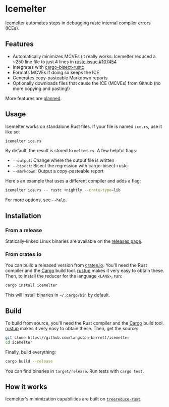 # Icemelter

Icemelter automates steps in debugging rustc internal compiler errors (ICEs).

## Features

- Automatically minimizes MCVEs (it really works: Icemelter reduced a ~250
  line file to just 4 lines in [rustc issue #107454][#107454]
- Integrates with [cargo-bisect-rustc][cargo-bisect-rustc]
- Formats MCVEs if doing so keeps the ICE
- Generates copy-pasteable Markdown reports
- Optionally downloads files that cause the ICE (MCVEs) from Github (no more
  copying and pasting!)

More features are [planned][issues].

[#107454]: https://github.com/rust-lang/rust/issues/107454
[cargo-bisect-rustc]: https://github.com/rust-lang/cargo-bisect-rustc
[issues]: https://github.com/langston-barrett/icemelter/issues

## Usage

Icemelter works on standalone Rust files. If your file is named `ice.rs`, use
it like so:

```sh
icemelter ice.rs
```

By default, the result is stored to `melted.rs`. A few helpful flags:

- `--output`: Change where the output file is written
- `--bisect`: Bisect the regression with cargo-bisect-rustc
- `--markdown`: Output a copy-pasteable report

Here's an example that uses a different compiler and adds a flag:

```sh
icemelter ice.rs -- rustc +nightly --crate-type=lib
```

For more options, see `--help`.

## Installation

### From a release

Statically-linked Linux binaries are available on the [releases page][releases].

### From crates.io

You can build a released version from [crates.io][crates-io]. You'll need the
Rust compiler and the [Cargo][cargo] build tool. [rustup][rustup] makes it very
easy to obtain these. Then, to install the reducer for the language `<LANG>`,
run:

```sh
cargo install icemelter
```

This will install binaries in `~/.cargo/bin` by default.

## Build

To build from source, you'll need the Rust compiler and the [Cargo][cargo] build
tool. [rustup][rustup] makes it very easy to obtain these. Then, get the source:

```sh
git clone https://github.com/langston-barrett/icemelter
cd icemelter
```

Finally, build everything:

```sh
cargo build --release
```

You can find binaries in `target/release`. Run tests with `cargo test`.

## How it works

Icemelter's minimization capabilities are built on
[`treereduce-rust`][treereduce].

[cargo]: https://doc.rust-lang.org/cargo/
[crates-io]: https://crates.io/
[releases]: https://github.com/langston-barrett/icemelter/releases
[rustup]: https://rustup.rs/
[treereduce]: https://github.com/langston-barrett/treereduce

